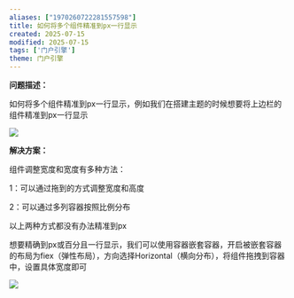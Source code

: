 ```yaml
---
aliases: ["1970260722281557598"]
title: 如何将多个组件精准到px一行显示
created: 2025-07-15
modified: 2025-07-15
tags: ['门户引擎']
theme: 门户引擎
---
```


**问题描述：**

如何将多个组件精准到px一行显示，例如我们在搭建主题的时候想要将上边栏的组件精准到px一行显示

![](1d16fff67f6c972bd396832564b402cb.jpg)

**解决方案：**

组件调整宽度和宽度有多种方法：

1：可以通过拖到的方式调整宽度和高度

2：可以通过多列容器按照比例分布

以上两种方式都没有办法精准到px

想要精确到px或百分且一行显示，我们可以使用容器嵌套容器，开启被嵌套容器的布局为fiex（弹性布局），方向选择Horizontal（横向分布），将组件拖拽到容器中，设置具体宽度即可

![](8dabcf3a76455a0aa17e3109f6cefb16.jpg)